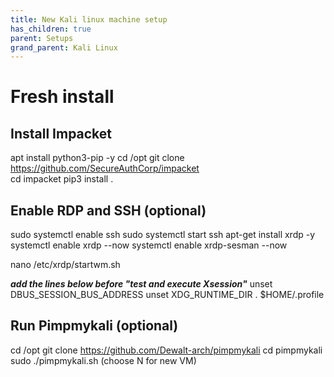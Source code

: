 ```yaml
---
title: New Kali linux machine setup
has_children: true
parent: Setups
grand_parent: Kali Linux
---
```


# Fresh install
## Install Impacket
apt install python3-pip -y 
cd /opt
git clone https://github.com/SecureAuthCorp/impacket  
cd impacket 
pip3 install .


## Enable RDP and SSH (optional)

sudo systemctl enable ssh 
sudo systemctl start ssh
apt-get install xrdp -y 
systemctl enable xrdp --now 
systemctl enable xrdp-sesman --now 

nano /etc/xrdp/startwm.sh 

___add the lines below before "test and execute Xsession"___
unset DBUS_SESSION_BUS_ADDRESS
unset XDG_RUNTIME_DIR
. $HOME/.profile

## Run Pimpmykali (optional)
cd /opt
git clone https://github.com/Dewalt-arch/pimpmykali
cd pimpmykali 
sudo ./pimpmykali.sh 
(choose N for new VM) 